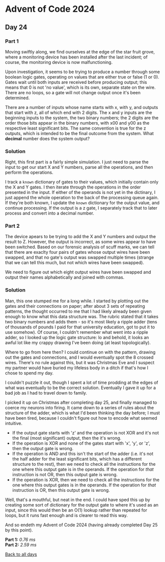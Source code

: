 # Advent of Code 2024
## Day 24
### Part 1
Moving swiftly along, we find ourselves at the edge of the star fruit grove, where a monitoring device has been installed after the last incident; of course, the monitoring device is now malfunctioning.  

Upon investigation, it seems to be trying to produce a number through some boolean logic gates, operating on values that are either true or false (1 or 0). Gates wait until both inputs are received before producing output; this means that 0 is not 'no value', which is its own, separate state on the wire. There are no loops, so a gate will not change output once it's been determined.  

There are a number of inputs whose name starts with x, with y, and outputs that start with z, all of which end with 2 digits. The x and y inputs are the beginning inputs to the system, the two binary numbers; the 2 digits are the order those bits appear in the binary numbers, with x00 and y00 as the respective least significant bits. The same convention is true for the z outputs, which is intended to be the final outcome from the system. What **decimal** number does the system output?
### Solution
Right, this first part is a fairly simple simulation. I just need to parse the input to get our start X and Y numbers, parse all the operations, and then perform the operations.  

I track a ```known``` dictionary of gates to their values, which initially contain only the X and Y gates. I then iterate through the operations in the order presented in the input. If either of the operands is not yet in the dictinary, I just append the whole operation to the back of the processing queue again. If they're both known, I update the ```known``` dictionary for the output value, and continue processing. If the output is a z gate, I separately track that to later process and convert into a decimal number.
### Part 2
The device apears to be trying to add the X and Y numbers and output the result to Z. However, the output is incorrect, as some wires appear to have been switched. Based on our forensic analysis of scuff marks, we can tell that there are exaclty four pairs of gates whose output wires have been swapped, and that no gate's output was swapped multiple times (strange that we can tell this much, but not which wires have been swapped).  

We need to figure out which eight output wires have been swapped and output their names alphabetically and joined with commas.
### Solution
Man, this one stumped me for a long while. I started by plotting out the gates and their connections on paper; after about 3 sets of repeating patterns, the thought occurred to me that I had likely already been given enough to know what this data structure was. The rubric stated that it takes two binary numbers and adds them - so it's most likely a ripple adder (tens of thousands of pounds I paid for that university education, got to put it to use somehow). Of course, I couldn't remember what went into a ripple adder, so I looked up the logic gate structure: lo and behold, it looks an awful lot like my crappy drawing I've been doing (at least topologically).  

Where to go from here then? I could continue on with the pattern, drawing out the gates and connections, and I would eventually spot the 8 crossed wires. There's no rule against this, but it was Christmas Eve and I suspect my partner would have buried my lifeless body in a ditch if that's how I chose to spend my day.  

I couldn't puzzle it out, though I spent a lot of time prodding at the edges of what was eventually to be the correct solution. Eventually I gave it up for a bad job as I had to travel down to family.  

I picked it up on Christmas after completing day 25, and finally managed to coerce my neurons into firing. It came down to a series of rules about the structure of the adder, which is what I'd been thinking the day before; I must have been tired, because I couldn't figure out how to encode what seemed intuitive.  

* If the output gate starts with 'z' and the operation is not XOR and it's not the final (most significant) output, then the it's wrong.
* If the operation is XOR and none of the gates start with 'x', 'y', or 'z', then the output gate is wrong.
* If the operation is AND and this isn't the start of the adder (i.e. it's not the half adder for the least significant bits, which has a different structure to the rest), then we need to check all the instructions for the one where this output gate is in the operands. If the operation for *that* instruction is not OR, then this output gate is wrong.
* If the operation is XOR, then we need to check all the instructions for the one where this output gates is in the operands. If the operation for *that* instruction is OR, then this output gate is wrong.  

Well, that's a mouthful, but neat in the end. I could have sped this up by creating some sort of dictionary for the output gate to where it's used as an input, since this would then be an O(1) lookup rather than repeated for loops, but it runs fast enough and is clearer to read this way.

And so endeth my Advent of Code 2024 (having already completed Day 25 by this point). 

**Part 1:** *0.76 ms*  
**Part 2:** *2.59 ms*  

[Back to all days](/2024)